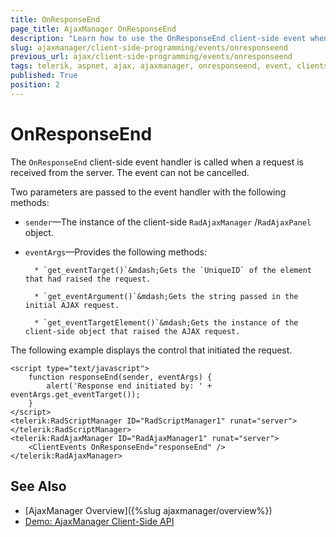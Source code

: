```yaml
---
title: OnResponseEnd
page_title: AjaxManager OnResponseEnd
description: "Learn how to use the OnResponseEnd client-side event when working with Telerik UI for ASP.NET AJAX."
slug: ajaxmanager/client-side-programming/events/onresponseend
previous_url: ajax/client-side-programming/events/onresponseend
tags: telerik, aspnet, ajax, ajaxmanager, onresponseend, event, clientside, programming, api
published: True
position: 2
---
```


# OnResponseEnd

The `OnResponseEnd` client-side event handler is called when a request is received from the server. The event can not be cancelled.

Two parameters are passed to the event handler with the following methods:

* `sender`&mdash;The instance of the client-side `RadAjaxManager` /`RadAjaxPanel` object.

* `eventArgs`&mdash;Provides the following methods:

		* `get_eventTarget()`&mdash;Gets the `UniqueID` of the element that had raised the request.

		* `get_eventArgument()`&mdash;Gets the string passed in the initial AJAX request.

		* `get_eventTargetElement()`&mdash;Gets the instance of the client-side object that raised the AJAX request.

The following example displays the control that initiated the request.

````ASP.NET
<script type="text/javascript">
	function responseEnd(sender, eventArgs) {
	    alert('Response end initiated by: ' + eventArgs.get_eventTarget());
	}
</script>
<telerik:RadScriptManager ID="RadScriptManager1" runat="server">
</telerik:RadScriptManager>
<telerik:RadAjaxManager ID="RadAjaxManager1" runat="server">
	<ClientEvents OnResponseEnd="responseEnd" />
</telerik:RadAjaxManager>
````



## See Also

* [AjaxManager Overview]({%slug ajaxmanager/overview%})
* [Demo: AjaxManager Client-Side API](https://demos.telerik.com/aspnet-ajax/ajax/examples/manager/clientsideapi/defaultcs.aspx)